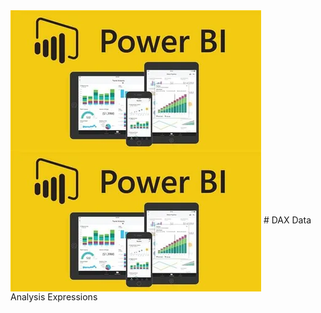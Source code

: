 <img src="bi.webp" align="center" size="100px"/>
<img src="bi.webp" align="center" size="100px"/>
# DAX
Data Analysis Expressions
